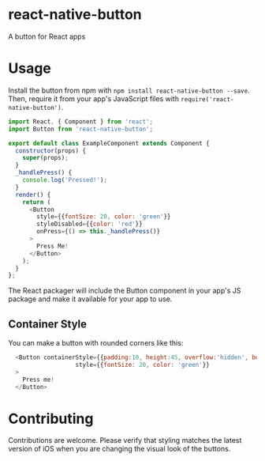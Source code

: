 # react-native-button
A button for React apps

# Usage

Install the button from npm with `npm install react-native-button --save`. Then, require it from your app's JavaScript files with `require('react-native-button')`.

```js
import React, { Component } from 'react';
import Button from 'react-native-button';

export default class ExampleComponent extends Component {
  constructor(props) {
    super(props);
  }
  _handlePress() {
    console.log('Pressed!');
  }
  render() {
    return (
      <Button
        style={{fontSize: 20, color: 'green'}}
        styleDisabled={{color: 'red'}}
        onPress={() => this._handlePress()}
      >
        Press Me!
      </Button>
    );
  }
};

```

The React packager will include the Button component in your app's JS package and make it available for your app to use.

## Container Style

You can make a button with rounded corners like this:

```js
  <Button containerStyle={{padding:10, height:45, overflow:'hidden', borderRadius:4, backgroundColor: 'white'}}
                   style={{fontSize: 20, color: 'green'}}
  >
    Press me!
  </Button>
```

# Contributing

Contributions are welcome. Please verify that styling matches the latest version of iOS when you are changing the visual look of the buttons.

